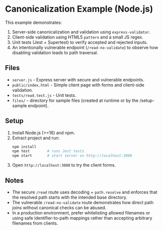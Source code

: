 # Canonicalization Example (Node.js)

This example demonstrates:
1. Server-side canonicalization and validation using `express-validator`.
2. Client-side validation using HTML5 `pattern` and a small JS regex.
3. Unit tests (Jest + Supertest) to verify accepted and rejected inputs.
4. An intentionally vulnerable endpoint (`/read-no-validate`) to observe how disabling validation leads to path traversal.

## Files
- `server.js` - Express server with secure and vulnerable endpoints.
- `public/index.html` - Simple client page with forms and client-side validation.
- `tests/read.test.js` - Unit tests.
- `files/` - directory for sample files (created at runtime or by the /setup-sample endpoint).

## Setup
1. Install Node.js (>=16) and npm.
2. Extract project and run:
   ```bash
   npm install
   npm test        # runs Jest tests
   npm start       # start server on http://localhost:3000
   ```
3. Open `http://localhost:3000` to try the client forms.

## Notes
- The secure `/read` route uses decoding + `path.resolve` and enforces that the resolved path starts with the intended base directory.
- The vulnerable `/read-no-validate` route demonstrates how direct path joins without canonical checks can be abused.
- In a production environment, prefer whitelisting allowed filenames or using safe identifier-to-path mappings rather than accepting arbitrary filenames from clients.
